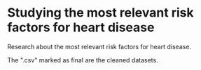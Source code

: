 # Studying the most relevant risk factors for heart disease
Research about the most relevant risk factors for heart disease.

The ".csv" marked as final are the cleaned datasets.
